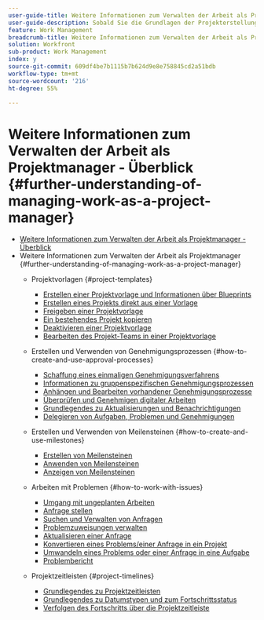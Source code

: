 ```yaml
---
user-guide-title: Weitere Informationen zum Verwalten der Arbeit als Projektmanager - Überblick
user-guide-description: Sobald Sie die Grundlagen der Projekterstellung, -planung und -verwaltung gelernt haben, sollten Sie mehr wissen, um Workfront optimal zu nutzen.
feature: Work Management
breadcrumb-title: Weitere Informationen zum Verwalten der Arbeit als Projektmanager - Überblick
solution: Workfront
sub-product: Work Management
index: y
source-git-commit: 609df4be7b1115b7b624d9e8e758845cd2a51bdb
workflow-type: tm+mt
source-wordcount: '216'
ht-degree: 55%

---
```




# Weitere Informationen zum Verwalten der Arbeit als Projektmanager - Überblick {#further-understanding-of-managing-work-as-a-project-manager}

+ [Weitere Informationen zum Verwalten der Arbeit als Projektmanager - Überblick](overview.md)
+ Weitere Informationen zum Verwalten der Arbeit als Projektmanager {#further-understanding-of-managing-work-as-a-project-manager}
   + Projektvorlagen {#project-templates}
      + [Erstellen einer Projektvorlage und Informationen über Blueprints](create-a-project-template.md)
      + [Erstellen eines Projekts direkt aus einer Vorlage](create-a-project-directly-from-a-template.md)
      + [Freigeben einer Projektvorlage](share-a-project-template.md)
      + [Ein bestehendes Projekt kopieren](copy-an-existing-project.md)
      + [Deaktivieren einer Projektvorlage](deactivate-a-project-template.md)
      + [Bearbeiten des Projekt-Teams in einer Projektvorlage](edit-the-project-team-in-a-project-template.md)

   + Erstellen und Verwenden von Genehmigungsprozessen {#how-to-create-and-use-approval-processes}
      + [Schaffung eines einmaligen Genehmigungsverfahrens](create-a-single-use-approval-process.md)
      + [Informationen zu gruppenspezifischen Genehmigungsprozessen](group-specific-approval-processes.md)
      + [Anhängen und Bearbeiten vorhandener Genehmigungsprozesse](attach-and-edit-existing-approval-processes.md)
      + [Überprüfen und Genehmigen digitaler Arbeiten](review-and-approve-digital-work.md)
      + [Grundlegendes zu Aktualisierungen und Benachrichtigungen](understand-updates-and-notifications.md)
      + [Delegieren von Aufgaben, Problemen und Genehmigungen](delegate-approvals.md)

   + Erstellen und Verwenden von Meilensteinen {#how-to-create-and-use-milestones}
      + [Erstellen von Meilensteinen](creating-milestones.md)
      + [Anwenden von Meilensteinen](apply-milestones.md)
      + [Anzeigen von Meilensteinen](view-milestones.md)

   + Arbeiten mit Problemen {#how-to-work-with-issues}
      + [Umgang mit ungeplanten Arbeiten](handle-unplanned-work.md)
      + [Anfrage stellen](make-a-request.md)
      + [Suchen und Verwalten von Anfragen](find-requests.md)
      + [Problemzuweisungen verwalten](manage-issue-assignments.md)
      + [Aktualisieren einer Anfrage](update-a-request.md)
      + [Konvertieren eines Problems/einer Anfrage in ein Projekt](create-a-project-from-a-request.md)
      + [Umwandeln eines Problems oder einer Anfrage in eine Aufgabe](convert-issues-to-other-work-items.md)
      + [Problembericht](report-on-issues.md)

   + Projektzeitleisten {#project-timelines}
      + [Grundlegendes zu Projektzeitleisten](understand-project-timelines.md)
      + [Grundlegendes zu Datumstypen und zum Fortschrittsstatus](understand-task-dates-and-progress-status.md)
      + [Verfolgen des Fortschritts über die Projektzeitleiste](track-work-progress-from-the-project-timeline.md)


